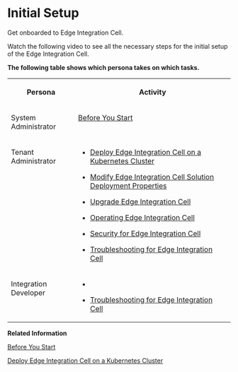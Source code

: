 <!-- loio64ac76194462444b8b652d90fd87b1e7 -->

# Initial Setup

Get onboarded to Edge Integration Cell.

Watch the following video to see all the necessary steps for the initial setup of the Edge Integration Cell.



**The following table shows which persona takes on which tasks.**


<table>
<tr>
<th valign="top">

Persona

</th>
<th valign="top">

Activity

</th>
</tr>
<tr>
<td valign="top">

System Administrator

</td>
<td valign="top">

[Before You Start](before-you-start-1d116bd.md)

</td>
</tr>
<tr>
<td valign="top">

Tenant Administrator

</td>
<td valign="top">

-   [Deploy Edge Integration Cell on a Kubernetes Cluster](deploy-edge-integration-cell-on-a-kubernetes-cluster-e1d44b6.md)

-   [Modify Edge Integration Cell Solution Deployment Properties](modify-edge-integration-cell-solution-deployment-properties-6a060ff.md)

-   [Upgrade Edge Integration Cell](upgrade-edge-integration-cell-27c3926.md)

-   [Operating Edge Integration Cell](operating-edge-integration-cell-2af17b8.md)

-   [Security for Edge Integration Cell](60-Security/security-for-edge-integration-cell-b9871b2.md)

-   [Troubleshooting for Edge Integration Cell](troubleshooting-for-edge-integration-cell-816d9e4.md)




</td>
</tr>
<tr>
<td valign="top">

Integration Developer

</td>
<td valign="top">

-    <?sap-ot O2O class="- topic/xref " href="ed08d36c4d2549e2bcdc4e81a9407d77.xml" text="" desc="" xtrc="xref:8" xtrf="file:/home/builder/src/dita-all/esb1704779833497/loiocc0ab4c7365e43bbbee9eae27deb32da_en-US/src/content/localization/en-us/64ac76194462444b8b652d90fd87b1e7.xml" output-class="" outputTopicFile="file:/home/builder/tp.net.sf.dita-ot/2.3/plugins/com.elovirta.dita.markdown_1.3.0/xsl/dita2markdownImpl.xsl" ?> 

-   [Troubleshooting for Edge Integration Cell](troubleshooting-for-edge-integration-cell-816d9e4.md)




</td>
</tr>
</table>

**Related Information**  


[Before You Start](before-you-start-1d116bd.md "")

[Deploy Edge Integration Cell on a Kubernetes Cluster](deploy-edge-integration-cell-on-a-kubernetes-cluster-e1d44b6.md "")

